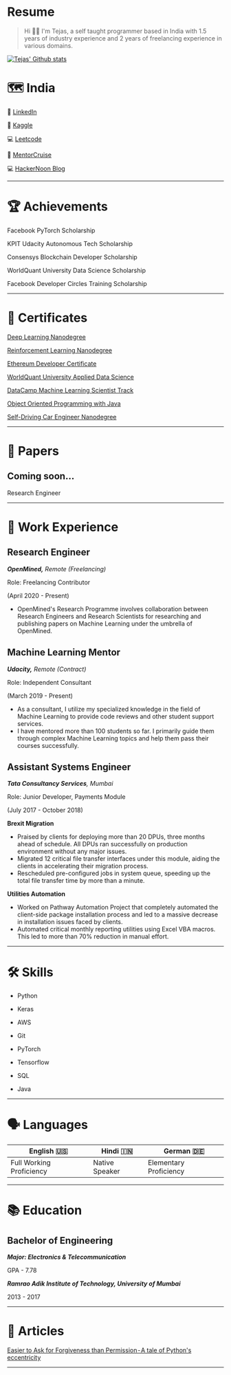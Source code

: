 <!--
**jaintj95/jaintj95** is a ✨ _special_ ✨ repository because its `README.md` (this file) appears on your GitHub profile.

Here are some ideas to get you started:

- 🔭 I’m currently working on ...
- 🌱 I’m currently learning ...
- 👯 I’m looking to collaborate on ...
- 🤔 I’m looking for help with ...
- 💬 Ask me about ...
- 📫 How to reach me: ...
- 😄 Pronouns: ...
- ⚡ Fun fact: ...
-->

# Resume

> Hi 👋🏽
I'm Tejas, a self taught programmer based in India with 1.5 years of industry experience and 2 years of freelancing experience in various domains. 

[![Tejas' Github stats](https://github-readme-stats.vercel.app/api?username=jaintj95&show_icons=true&icon_color=2f80ed&hide=stars)](https://github.com/anuraghazra/github-readme-stats)


# 🗺️ India

🔗 [LinkedIn](https://www.linkedin.com/in/jaintj95)

:rocket: [Kaggle](https://www.kaggle.com/jaintj95)

💻 [Leetcode](https://leetcode.com/jaintj95/)

🏫 [MentorCruise](https://mentorcruise.com/mentor/TejasJain/)

💻 [HackerNoon Blog](https://hackernoon.com/@jaintj95)

---

# 🏆 Achievements

Facebook PyTorch Scholarship

KPIT Udacity Autonomous Tech Scholarship

Consensys Blockchain Developer Scholarship

WorldQuant University Data Science Scholarship

Facebook Developer Circles Training Scholarship

---

# 🏅 Certificates

[Deep Learning Nanodegree](https://confirm.udacity.com/SSAMFM46)

[Reinforcement Learning Nanodegree](https://confirm.udacity.com/K4CRCT4K)

[Ethereum Developer Certificate](https://drive.google.com/open?id=1971Jm1q5p8SE-VZt118YuOHiQcMpSi05)

[WorldQuant University Applied Data Science](https://wqu.thedataincubator.com/certificate/6087397963988992_full)

[DataCamp Machine Learning Scientist Track](https://drive.google.com/drive/u/0/folders/1Y1uaUuQFGSxPRfPne8paFhwM0LpjrMaT?lfhs=2)

[Object Oriented Programming with Java](https://drive.google.com/file/d/11EI5aV31942OOO668NxIl06fzyrkEKdF/view)

[Self-Driving Car Engineer Nanodegree](https://www.linkedin.com/feed/update/urn:li:activity:6508618344361484288/)

---

# 📝 Papers

## Coming soon...

Research Engineer 

--- 

<!--
# 🗂️ Projects

**[Deep RL (DQN) Agent](https://github.com/jaintj95/DeepQAgent_RL)**

- Trained a Reinforcement Learning Agent to navigate a UnityML environment and play the Banana collection game.
- The RL agent is based on a Deep-Q network consisting of 3 linear layers.

**[Advanced Lane detection for Self-Driving Cars](https://github.com/jaintj95/AdvancedLaneFinding)**

- Designed a Lane detection algorithm using Python and OpenCV.
- Implemented Computer Vision concepts such as Distortion Correction, Camera Calibration, Perspective Transform etc.
- Experimented with different Colour spaces and Edge detection techniques.

**[Bounty Hub dApp (Blockchain Bootcamp Capstone Project)](https://github.com/jaintj95/Consensys_Ethereum_dApp)**

- An app that allows Job Posters to post bounties or projects and Freelancers to submit work in exchange for the bounty amount.
- This Decentralized App (Smart Contract) is written in Solidity & capable of being deployed on ETH Mainnet.

**[DCGAN Face Generator](https://github.com/jaintj95/DCGAN_FaceGenerator)**

- Trained a Deep Convolutional Generative Adversarial Network on a dataset of celebrity faces.
- Experimented with Discriminators and Generators of various depths, BatchNorm layers and loss functions to produce a model that generates realistic faces.

**[Extended Kalman Filters](https://github.com/jaintj95/Extended-Kalman-Filters)**

- Designed & implemented a Sensor Fusion Algorithm in C++.
- Algorithm is based on Extended Kalman Filters for object tracking in Autonomous Vehicles.

**[Behavioral Cloning for Self-Driving Cars](https://github.com/jaintj95/BehavioralCloning)**

- Replicated nVidia's Deep Learning model to teach a car how to drive after learning from human driving behaviour.
- Model learns steering angles over various turns & maintains the car in center lane in autonomous mode.

**[TV Script Generation using LSTM and Embeddings](https://github.com/jaintj95/RNN_TV_script_generator)**

- Used a LSTM network & Word Embeddings to generate TV script.
- Explored NLP topics such as Tokenization, Subsampling etc.

**[SageMaker Sentiment Analysis](https://github.com/jaintj95/SageMaker_SentimentAnalysis)**

- Deployed a LSTM model to Amazon SageMaker that collects data from a WebApp and performs inference on it.
- Review from Web App is sent to Lambda function via API Gateway.
- Lambda function invokes SageMaker endpoint where inference is performed and output is returned.

**[Spam Detection using Naive Bayes](https://github.com/jaintj95/Naive_Bayes_Spam_Detector)**

- Built a Spam Classifier to detect Spam emails based on Naive Bayes theorem.
- Implemented Bag of Words transformation from scratch.

**IoT based Smart Street Lighting System** (B.E. Final Year Project: July 2016 - April 2017) 

A Proof-of-concept Smart Street Lighting system. The FRDM-KL25Z microcontroller is housed on street lights 5kms apart. It collects ambient lighting data throughout the day and uploads it to a phant server. The collected data can be analysed by Machine Learning algorithms and then used to toggle the street lamps to save power.
-->

# 💼 Work Experience

## Research Engineer

***OpenMined,** Remote (Freelancing)*

Role: Freelancing Contributor

(April 2020 - Present)

- OpenMined's Research Programme involves collaboration between Research Engineers and Research Scientists for researching and publishing papers on Machine Learning under the umbrella of OpenMined.

## Machine Learning Mentor

***Udacity,** Remote (Contract)*

Role: Independent Consultant

(March 2019 - Present)

- As a consultant, I utilize my specialized knowledge in the field of Machine Learning to provide code reviews and other student support services.
- I have mentored more than 100 students so far. I primarily guide them through complex Machine Learning topics and help them pass their courses successfully.

## Assistant Systems Engineer

***Tata Consultancy Services**, Mumbai* 

Role: Junior Developer, Payments Module

(July 2017 - October 2018)

**Brexit Migration**

- Praised by clients for deploying more than 20 DPUs, three months ahead of schedule. All DPUs ran successfully on production environment without any major issues.
- Migrated 12 critical file transfer interfaces under this module, aiding the clients in accelerating their migration process.
- Rescheduled pre-configured jobs in system queue, speeding up the total file transfer time by more than a minute.

**Utilities Automation** 

- Worked on Pathway Automation Project that completely automated the client-side package installation process and led to a massive decrease in installation issues faced by clients.
- Automated critical monthly reporting utilities using Excel VBA macros. This led to more than 70% reduction in manual effort.

---

# 🛠 Skills

- Python
- Keras
- AWS
- Git

- PyTorch
- Tensorflow
- SQL
- Java

<!---
|      ML       |    Others     |
| ------------- | ------------- |
| PyTorch       |   Python      |
| Tensorflow    |    Java       |
| AWS           | Git           |
| Keras         | SQL           |
-->

---

# 🗣 Languages

<!---
### English 🇺🇸

Full Working Proficiency

### Hindi 🇮🇳

Native Speaker

### German 🇩🇪

Elementary Proficiency
-->

|      English 🇺🇸          |    Hindi  🇮🇳    |    German   :de:       |
| ------------------------ | -------------- | ---------------------- |
| Full Working Proficiency | Native Speaker | Elementary Proficiency |

---

# 📚 Education

## Bachelor of Engineering

***Major: Electronics & Telecommunication***

GPA - 7.78

***Ramrao Adik Institute of Technology, University of Mumbai***

2013 - 2017

---

# 📜 Articles

[Easier to Ask for Forgiveness than Permission - A tale of Python's eccentricity](https://medium.com/@jaintj95/easier-to-ask-for-forgiveness-than-permission-a-tale-of-pythons-eccentricity-1992bb6b0764)

---
